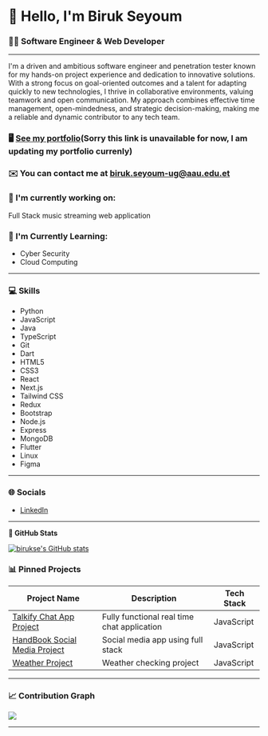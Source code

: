 # 👋 **Hello, I'm Biruk Seyoum**  
### 👨‍💻 Software Engineer & Web Developer





---

I'm a driven and ambitious software engineer and penetration tester known for my hands-on project experience and dedication to innovative solutions. With a strong focus on goal-oriented outcomes and a talent for adapting quickly to new technologies, I thrive in collaborative environments, valuing teamwork and open communication. My approach combines effective time management, open-mindedness, and strategic decision-making, making me a reliable and dynamic contributor to any tech team.

### 🖥️ [See my portfolio]()(Sorry this link is unavailable for now, I am updating my portfolio currenly)


### ✉️ You can contact me at [biruk.seyoum-ug@aau.edu.et](mailto:biruk.seyoum-ug@aau.edu.et)

### 🚀 I'm currently working on:
Full Stack music streaming web application

### 🧠 I'm Currently Learning:
- Cyber Security
- Cloud Computing

---

### 💻 Skills
- Python
- JavaScript
- Java
- TypeScript
- Git
- Dart
- HTML5
- CSS3
- React
- Next.js
- Tailwind CSS
- Redux
- Bootstrap
- Node.js
- Express
- MongoDB
- Flutter
- Linux
- Figma

---

### 🌐 Socials
- [LinkedIn](https://www.linkedin.com/in/biruk-seyoum-b0b609299?lipi=urn%3Ali%3Apage%3Ad_flagship3_profile_view_base_contact_details%3BrLSpiiWvRu2OFico4695BQ%3D%3D)


---

**🌟 GitHub Stats**

<a href="http://www.github.com/birukse"><img src="https://github-readme-stats.vercel.app/api?username=birukse&show_icons=true&hide=&count_private=true&title_color=ec4899&text_color=facc15&icon_color=84cc16&bg_color=14532d&hide_border=true&show_icons=true" alt="birukse's GitHub stats" /></a>


### 📊 Pinned Projects
| Project Name | Description | Tech Stack |
|--------------|-------------|------------|
| [Talkify Chat App Project](https://github.com/BirukSe/Talkify-ChatApp) | Fully functional real time chat application | JavaScript |
| [HandBook Social Media Project](https://github.com/BirukSe/Social-Media-Project) | Social media app using full stack | JavaScript |
| [Weather Project](https://birukse.github.io/WeatherApp/) | Weather checking project | JavaScript |

---

### 📈 Contribution Graph
<a href="http://www.github.com/bemnet16"><img src="https://github-readme-streak-stats.herokuapp.com/?user=bemnet16&stroke=facc15&background=14532d&ring=ec4899&fire=ec4899&currStreakNum=facc15&currStreakLabel=ec4899&sideNums=facc15&sideLabels=facc15&dates=facc15&hide_border=true" /></a>

---


